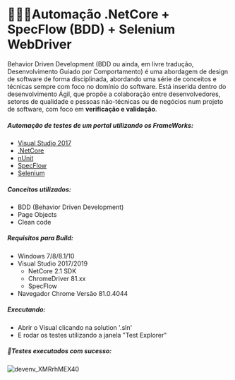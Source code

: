 # 👨🏻‍💻Automação .NetCore + SpecFlow (BDD) + Selenium WebDriver

Behavior Driven Development (BDD ou ainda, em livre tradução, Desenvolvimento Guiado por Comportamento) é uma abordagem de design de software de forma disciplinada, abordando uma série de conceitos e técnicas sempre com foco no domínio do software.
Está inserida dentro do desenvolvimento Ágil, que propõe a colaboração entre desenvolvedores, setores de qualidade e pessoas não-técnicas ou de negócios num projeto de software, com foco em **verificação e validação**.

##### Automação de testes de um portal utilizando os FrameWorks:
 - [Visual Studio 2017](https://my.visualstudio.com/Downloads?q=)
 - [.NetCore](https://dotnet.microsoft.com/download)
 - [nUnit](https://nunit.org/)
 - [SpecFlow](http://www.specflow.org)
 - [Selenium](https://www.selenium.dev/)

 ##### Conceitos utilizados:
 - BDD (Behavior Driven Development)
 - Page Objects
 - Clean code
 
 ##### Requisitos para Build:
 - Windows 7/8/8.1/10
 - Visual Studio 2017/2019
   +  NetCore 2.1 SDK
   +  ChromeDriver 81.xx
   +  SpecFlow
 - Navegador Chrome Versão 81.0.4044
    
 ##### Executando:
 - Abrir o Visual clicando na solution '.sln'
 - E rodar os testes utilizando a janela "Test Explorer"

 ##### 🤖Testes executados com sucesso:
 
 ![devenv_XMRrhMEX40](https://user-images.githubusercontent.com/9616953/79594827-274c4580-80b4-11ea-9f41-d06785ed4e82.png)

